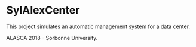 # SylAlexCenter

This project simulates an automatic management system for a data center. 

ALASCA 2018 - Sorbonne University.
